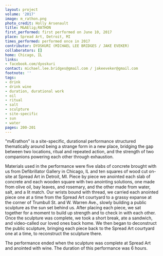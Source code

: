 ```yaml
---
layout: project
volume: '2017'
image: m_rathon.png
photo_credit: Holly Arsenault
title: M&AElig;RATHON
first_performed: first performed on June 10, 2017
place: Spread Art, Detroit, MI
times_performed: performed once in 2017
contributor: DYOSKURI (MICHAEL LEE BRIDGES / JAKE EVEKER)
collaborators: []
home: Chicago, IL
links:
- facebook.com/dyoskuri
contact: michael.lee.bridges@gmail.com / jakeeveker@gmail.com
footnote: ''
tags:
- drink
- drink wine
- duration, durational work
- oil
- ritual
- salt
- sculpture
- site-specific
- sun
- water
pages: 200-201
---
```


"m&AElig;rathon" is a site-specific, durational performance structured thematically around being a strange form in a new place, bridging the gap between two locations, ritual and repeated action, and the strength of two companions powering each other through exhaustion.

Materials used in the performance were five slabs of concrete brought with us from Defibrillator Gallery in Chicago, IL and ten squares of wood cut on-site at Spread Art in Detroit, MI. Piece by piece we anointed each slab of concrete and each wooden square with two anointing solutions, one made from olive oil, bay leaves, and rosemary, and the other made from water, salt, and a lit match. Our wrists bound with thread, we carried each anointed piece one at a time from the Spread Art courtyard to a grassy expanse at the corner of Trumbull St. and W. Warren Ave., slowly building a public sculpture as the sun set behind us. After placing each piece, we sat together for a moment to build up strength and to check in with each other. Once the sculpture was complete, we took a short break, ate a sandwich, and video-called our loved ones back home. We then began to deconstruct the public sculpture, bringing each piece back to the Spread Art courtyard one at a time, to reconstruct the sculpture there.

The performance ended when the sculpture was complete at Spread Art and anointed with wine. The duration of this performance was 6 hours.
